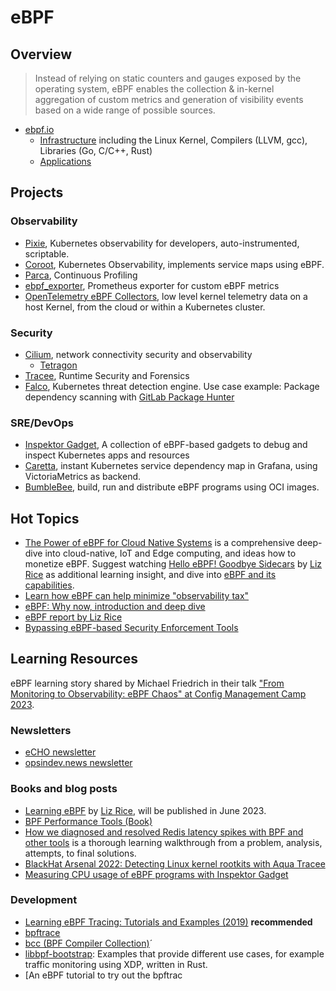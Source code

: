 # eBPF

## Overview

> Instead of relying on static counters and gauges exposed by the operating system, eBPF enables the collection & in-kernel aggregation of custom metrics and generation of visibility events based on a wide range of possible sources. 

- [ebpf.io](https://ebpf.io/)
    - [Infrastructure](https://ebpf.io/infrastructure) including the Linux Kernel, Compilers (LLVM, gcc), Libraries (Go, C/C++, Rust)
    - [Applications](https://ebpf.io/applications)

## Projects

### Observability

- [Pixie](https://px.dev/), Kubernetes observability for developers, auto-instrumented, scriptable.   
- [Coroot](https://coroot.com/), Kubernetes Observability, implements service maps using eBPF. 
- [Parca](https://www.parca.dev/), Continuous Profiling 
- [ebpf_exporter](https://github.com/cloudflare/ebpf_exporter), Prometheus exporter for custom eBPF metrics 
- [OpenTelemetry eBPF Collectors](https://github.com/open-telemetry/opentelemetry-ebpf), low level kernel telemetry data on a host Kernel, from the cloud or within a Kubernetes cluster.

### Security 

- [Cilium](https://cilium.io/), network connectivity security and observability
    - [Tetragon](https://github.com/cilium/tetragon)
- [Tracee](https://aquasecurity.github.io/tracee/latest/), Runtime Security and Forensics
- [Falco](https://falco.org/), Kubernetes threat detection engine. Use case example: Package dependency scanning with [GitLab Package Hunter](https://falco.org/blog/gitlab-falco-package-hunter/)

### SRE/DevOps 

- [Inspektor Gadget](https://www.inspektor-gadget.io/), A collection of eBPF-based gadgets to debug and inspect Kubernetes apps and resources 
- [Caretta](https://github.com/groundcover-com/caretta), instant Kubernetes service dependency map in Grafana, using VictoriaMetrics as backend. 
- [BumbleBee](https://github.com/solo-io/bumblebee), build, run and distribute eBPF programs using OCI images.

## Hot Topics

- [The Power of eBPF for Cloud Native Systems](https://cybersecurity-magazine.com/the-power-of-ebpf-for-cloud-native-systems/) is a comprehensive deep-dive into cloud-native, IoT and Edge computing, and ideas how to monetize eBPF. Suggest watching [Hello eBPF! Goodbye Sidecars](https://www.youtube.com/watch?v=ThtRT8dhu8c) by [Liz Rice](https://www.linkedin.com/in/lizrice/) as additional learning insight, and dive into [eBPF and its capabilities](https://medium.com/exness-blog/ebpf-and-its-capabilities-9a3a1dce3802). 
- [Learn how eBPF can help minimize "observability tax"](https://coroot.com/blog/minimizing-observability-tax)
- [eBPF: Why now, introduction and deep dive](https://whynowtech.substack.com/p/ebpf?sd=pf)
- [eBPF report by Liz Rice](https://isovalent.com/ebpf/)
- [Bypassing eBPF-based Security Enforcement Tools](https://www.form3.tech/engineering/content/bypassing-ebpf-tools)

## Learning Resources

eBPF learning story shared by Michael Friedrich in their talk ["From Monitoring to Observability: eBPF Chaos" at Config Management Camp 2023](https://go.gitlab.com/5vhjv1).

### Newsletters

- [eCHO newsletter](https://cilium.io/newsletter/)
- [opsindev.news newsletter](https://opsindev.news/)

### Books and blog posts

- [Learning eBPF](https://www.oreilly.com/library/view/learning-ebpf/9781098135119/) by [Liz Rice](https://www.linkedin.com/in/lizrice/), will be published in June 2023.
- [BPF Performance Tools (Book)](https://www.brendangregg.com/bpf-performance-tools-book.html)
- [How we diagnosed and resolved Redis latency spikes with BPF and other tools](https://about.gitlab.com/blog/2022/11/28/how-we-diagnosed-and-resolved-redis-latency-spikes/) is a thorough learning walkthrough from a problem, analysis, attempts, to final solutions. 
- [BlackHat Arsenal 2022: Detecting Linux kernel rootkits with Aqua Tracee](https://www.youtube.com/watch?v=EATX8g3sh-0)
- [Measuring CPU usage of eBPF programs with Inspektor Gadget](https://www.inspektor-gadget.io/blog/2022/10/measuring-cpu-usage-of-ebpf-programs-with-inspektor-gadget/)


### Development 

- [Learning eBPF Tracing: Tutorials and Examples (2019)](https://www.brendangregg.com/blog/2019-01-01/learn-ebpf-tracing.html) **recommended**
- [bpftrace](https://github.com/iovisor/bpftrace#)
- [bcc (BPF Compiler Collection)](https://github.com/iovisor/bcc#bpf-compiler-collection-bcc)´
- [libbpf-bootstrap](https://github.com/libbpf/libbpf-bootstrap): Examples that provide different use cases, for example traffic monitoring using XDP, written in Rust. 
- [An eBPF tutorial to try out the bpftrac